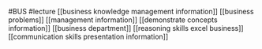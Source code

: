 #BUS
#lecture
[[business knowledge management information]]
[[business problems]]
[[management information]]
[[demonstrate concepts information]]
[[business department]]
[[reasoning skills excel business]]
[[communication skills presentation information]]
